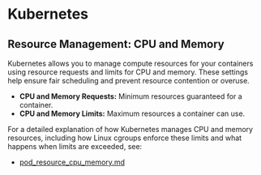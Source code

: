# Kubernetes

## Resource Management: CPU and Memory
Kubernetes allows you to manage compute resources for your containers using resource requests and limits for CPU and memory. These settings help ensure fair scheduling and prevent resource contention or overuse.

- **CPU and Memory Requests:** Minimum resources guaranteed for a container.
- **CPU and Memory Limits:** Maximum resources a container can use.

For a detailed explanation of how Kubernetes manages CPU and memory resources, including how Linux cgroups enforce these limits and what happens when limits are exceeded, see:

- [pod_resource_cpu_memory.md](pod_resource_cpu_memory.md)
